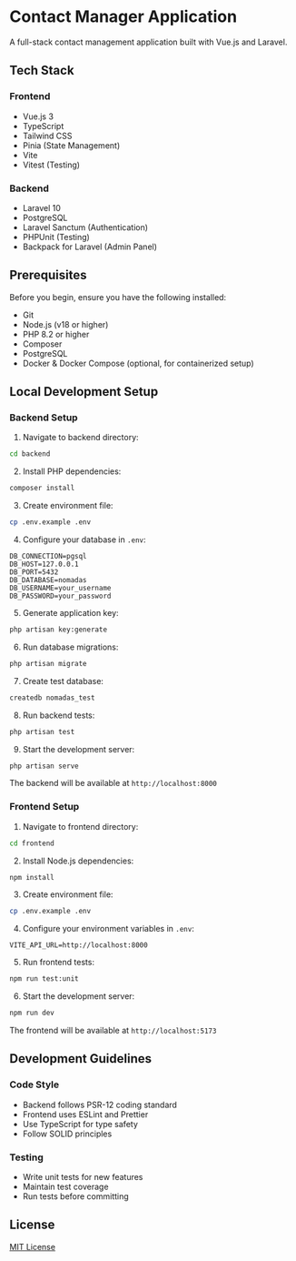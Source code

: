 # Contact Manager Application

A full-stack contact management application built with Vue.js and Laravel.

## Tech Stack

### Frontend
- Vue.js 3
- TypeScript
- Tailwind CSS
- Pinia (State Management)
- Vite
- Vitest (Testing)

### Backend
- Laravel 10
- PostgreSQL
- Laravel Sanctum (Authentication)
- PHPUnit (Testing)
- Backpack for Laravel (Admin Panel)

## Prerequisites

Before you begin, ensure you have the following installed:
- Git
- Node.js (v18 or higher)
- PHP 8.2 or higher
- Composer
- PostgreSQL
- Docker & Docker Compose (optional, for containerized setup)

## Local Development Setup

### Backend Setup

1. Navigate to backend directory:
```bash
cd backend
```

2. Install PHP dependencies:
```bash
composer install
```

3. Create environment file:
```bash
cp .env.example .env
```

4. Configure your database in `.env`:
```
DB_CONNECTION=pgsql
DB_HOST=127.0.0.1
DB_PORT=5432
DB_DATABASE=nomadas
DB_USERNAME=your_username
DB_PASSWORD=your_password
```

5. Generate application key:
```bash
php artisan key:generate
```

6. Run database migrations:
```bash
php artisan migrate
```

7. Create test database:
```bash
createdb nomadas_test
```

8. Run backend tests:
```bash
php artisan test
```

9. Start the development server:
```bash
php artisan serve
```

The backend will be available at `http://localhost:8000`

### Frontend Setup

1. Navigate to frontend directory:
```bash
cd frontend
```

2. Install Node.js dependencies:
```bash
npm install
```

3. Create environment file:
```bash
cp .env.example .env
```

4. Configure your environment variables in `.env`:
```
VITE_API_URL=http://localhost:8000
```

5. Run frontend tests:
```bash
npm run test:unit
```

6. Start the development server:
```bash
npm run dev
```

The frontend will be available at `http://localhost:5173`


## Development Guidelines

### Code Style
- Backend follows PSR-12 coding standard
- Frontend uses ESLint and Prettier
- Use TypeScript for type safety
- Follow SOLID principles

### Testing
- Write unit tests for new features
- Maintain test coverage
- Run tests before committing

## License

[MIT License](LICENSE)